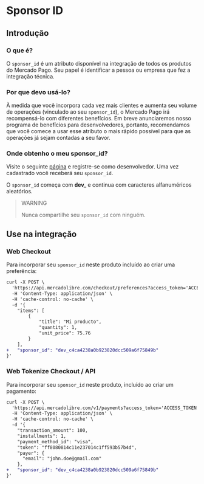 # Sponsor ID

## Introdução

### O que é?

O `sponsor_id` é um atributo disponível na integração de todos os produtos do Mercado Pago. Seu papel é identificar a pessoa ou empresa que fez a integração técnica.

### Por que devo usá-lo?

À medida que você incorpora cada vez mais clientes e aumenta seu volume de operações (vinculado ao seu `sponsor_id`), o Mercado Pago irá recompensá-lo com diferentes benefícios. Em breve anunciaremos nosso programa de benefícios para desenvolvedores, portanto, recomendamos que você comece a usar esse atributo o mais rápido possível para que as operações já sejam contadas a seu favor.

### Onde obtenho o meu sponsor_id?

Visite o seguinte [página](#) e registre-se como desenvolvedor.
Uma vez cadastrado você receberá seu `sponsor_id`.

O `sponsor_id` começa com **dev_** e continua com caracteres alfanuméricos aleatórios.

> WARNING
>
> Nunca compartilhe seu `sponsor_id` com ninguém.

## Use na integração

### Web Checkout

Para incorporar seu `sponsor_id` neste produto incluído ao criar uma preferência:

```diff
curl -X POST \
  'https://api.mercadolibre.com/checkout/preferences?access_token='ACCESS_TOKEN' \
  -H 'Content-Type: application/json' \
  -H 'cache-control: no-cache' \
  -d '{
    "items": [
        {
            "title": "Mi producto",
            "quantity": 1,
            "unit_price": 75.76
        }
    ],
+   "sponsor_id": "dev_c4ca4238a0b923820dcc509a6f75849b"
}'
```

### Web Tokenize Checkout / API

Para incorporar seu `sponsor_id` neste produto, incluído ao criar um pagamento:

```diff
curl -X POST \
  'https://api.mercadolibre.com/v1/payments?access_token='ACCESS_TOKEN' \
  -H 'Content-Type: application/json' \
  -H 'cache-control: no-cache' \
  -d '{
    "transaction_amount": 100,
    "installments": 1,
    "payment_method_id": "visa",
    "token": "ff8080814c11e237014c1ff593b57b4d",
    "payer": {
      "email": "john.doe@gmail.com"
    },
+   "sponsor_id": "dev_c4ca4238a0b923820dcc509a6f75849b"
}'
```